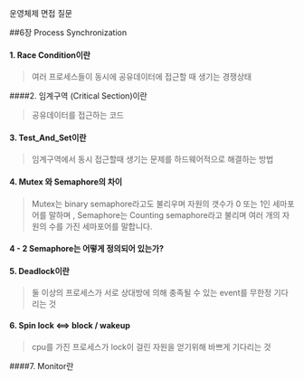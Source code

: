  운영체제 면접 질문

##6장 Process Synchronization

#### 1. Race Condition이란

> 여러 프로세스들이 동시에 공유데이터에 접근할 때 생기는 경쟁상태

####2. 임계구역 (Critical Section)이란

> 공유데이터를 접근하는 코드

#### 3. Test_And_Set이란

> 임계구역에서 동시 접근할때 생기는 문제를 하드웨어적으로 해결하는 방법

#### 4. Mutex 와 Semaphore의 차이

> Mutex는 binary semaphore라고도 불리우며 자원의 갯수가 0 또는 1인 세마포어를 말하며 , Semaphore는 Counting semaphore라고 불리며 여러 개의 자원의 수를 가진 세마포어를 말합니다.

#### 4 - 2 Semaphore는 어떻게 정의되어 있는가?

>

#### 5. Deadlock이란

> 둘 이상의 프로세스가 서로 상대방에 의해 충족될 수 있는 event를 무한정 기다리는 것

#### 6. Spin lock  <==> block / wakeup

> cpu를 가진 프로세스가 lock이 걸린 자원을 얻기위해 바쁘게 기다리는 것

####7. Monitor란

>